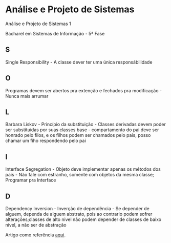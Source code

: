 Análise e Projeto de Sistemas
========

Análise e Projeto de Sistemas 1

Bacharel em Sistemas de Informação - 5ª Fase


<h2>S</h2>Single Responsibility - A classe dever ter uma única responsábilidade
<h2>O</h2>Programas devem ser abertos pra extenção e fechados pra modificação - Nunca mais arrumar
<h2>L</h2>Barbara Liskov - Princípio da substituição - Classes derivadas devem poder ser substituídas por suas classes base - compartamento do pai deve ser honrado pelo filos, e os filhos podem ser chamados pelo pais, posso chamar um fiho respondendo pelo pai
<h2>I</h2>Interface Segregation - Objeto deve implementar apenas os métodos dos pais - Não fale com estranho, somente com objetos da mesma classe; Programar pra Interface
<h2>D</h2>Dependency Inversion - Inverção de dependência - Se depender de alguem, dependa de alguem abstrato, pois ao contrario podem sofrer alterações;classes de alto nivel não podem depender de classes de baixo nivel, a não ser de abstração


Artigo como referência <a href="http://robsoncastilho.com.br/2013/03/21/principios-solid-principio-de-substituicao-de-liskov-lsp/" target="blank">aqui</a>.
